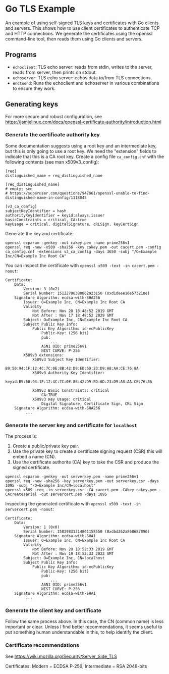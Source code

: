 # Go TLS Example

An example of using self-signed TLS keys and certificates with Go clients and servers. This shows
how to use client certificates to authenticate TCP and HTTP connections. We generate the
certificates using the openssl command-line tool, then reads them using Go clients and servers.

## Programs

* `echoclient`: TLS echo server: reads from stdin, writes to the server, reads from server, then prints on stdout.
* `echoserver`: TLS echo server: echos data to/from TLS connections.
* `endtoend`: Runs the echoclient and echoserver in various combinations to ensure they work.


## Generating keys

For more secure and robust configuration, see https://jamielinux.com/docs/openssl-certificate-authority/introduction.html

### Generate the certificate authority key

Some documentation suggests using a root key and an intermediate key, but this is only going
to use a root key. We need the "extension" fields to indicate that this is a CA root key. Create
a config file `ca_config.cnf` with the following contents (see man x509v3_config):

```
[req]
distinguished_name = req_distinguished_name

[req_distinguished_name]
# empty; see
# https://superuser.com/questions/947061/openssl-unable-to-find-distinguished-name-in-config/1118045

[v3_ca_config]
subjectKeyIdentifier = hash
authorityKeyIdentifier = keyid:always,issuer
basicConstraints = critical, CA:true
keyUsage = critical, digitalSignature, cRLSign, keyCertSign
```

Generate the key and certificate:
```
openssl ecparam -genkey -out cakey.pem -name prime256v1
openssl req -new -x509 -sha256 -key cakey.pem -out cacert.pem -config ca_config.cnf -extensions v3_ca_config -days 3650 -subj "/O=Example Inc/CN=Example Inc Root CA" 
```

You can inspect the certificate with `openssl x509 -text -in cacert.pem -noout`:

```
Certificate:
    Data:
        Version: 3 (0x2)
        Serial Number: 15122786380862923150 (0xd1deee16e573218e)
    Signature Algorithm: ecdsa-with-SHA256
        Issuer: O=Example Inc, CN=Example Inc Root CA
        Validity
            Not Before: Nov 20 18:48:52 2019 GMT
            Not After : Nov 17 18:48:52 2029 GMT
        Subject: O=Example Inc, CN=Example Inc Root CA
        Subject Public Key Info:
            Public Key Algorithm: id-ecPublicKey
                Public-Key: (256 bit)
                pub: 
                    ...
                ASN1 OID: prime256v1
                NIST CURVE: P-256
        X509v3 extensions:
            X509v3 Subject Key Identifier: 
                B9:50:94:1F:12:4C:7C:0E:8B:42:D9:ED:6D:23:D9:A8:AA:CE:76:8A
            X509v3 Authority Key Identifier: 
                keyid:B9:50:94:1F:12:4C:7C:0E:8B:42:D9:ED:6D:23:D9:A8:AA:CE:76:8A

            X509v3 Basic Constraints: critical
                CA:TRUE
            X509v3 Key Usage: critical
                Digital Signature, Certificate Sign, CRL Sign
    Signature Algorithm: ecdsa-with-SHA256
         ...
```

### Generate the server key and certificate for `localhost`

The process is:

1. Create a public/private key pair.
2. Use the private key to create a certificate signing request (CSR) this will embed a name (CN).
3. Use the certificate authorite (CA) key to take the CSR and produce the signed certificate.

```
openssl ecparam -genkey -out serverkey.pem -name prime256v1
openssl req -new -sha256 -key serverkey.pem -out serverkey.csr -days 1095 -subj "/O=Example Inc/CN=localhost"
openssl x509 -req -in serverkey.csr -CA cacert.pem -CAkey cakey.pem -CAcreateserial -out servercert.pem -days 1095
```

Inspecting the generated certificate with `openssl x509 -text -in servercert.pem -noout`:

```
Certificate:
    Data:
        Version: 1 (0x0)
        Serial Number: 15839831314861158550 (0xdbd262a868687096)
    Signature Algorithm: ecdsa-with-SHA1
        Issuer: O=Example Inc, CN=Example Inc Root CA
        Validity
            Not Before: Nov 20 18:52:33 2019 GMT
            Not After : Nov 19 18:52:33 2022 GMT
        Subject: O=Example Inc, CN=localhost
        Subject Public Key Info:
            Public Key Algorithm: id-ecPublicKey
                Public-Key: (256 bit)
                pub: 
                    ...
                ASN1 OID: prime256v1
                NIST CURVE: P-256
    Signature Algorithm: ecdsa-with-SHA1
         ...
```

### Generate the client key and certificate

Follow the same process above. In this case, the CN (common name) is less important or clear.
Unless I find better recommendations, it seems useful to put something human understandable in
this, to help identify the client.


### Certificate recommendations

See https://wiki.mozilla.org/Security/Server_Side_TLS

Certificates: Modern = ECDSA P-256; Intermediate = RSA 2048-bits
